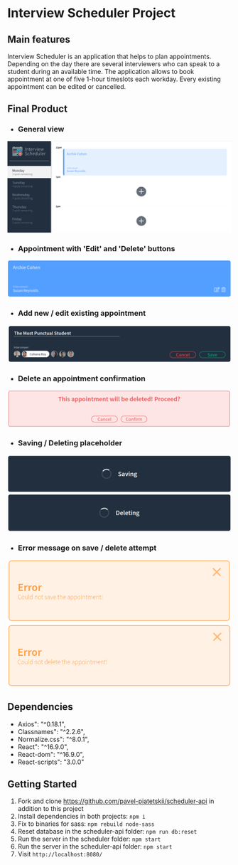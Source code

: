 # Interview Scheduler Project

## Main features
Interview Scheduler is an application that helps to plan appointments. Depending on the day there are several interviewers who can speak to a student during an available time. The application allows to book appointment at one of five 1-hour timeslots each workday. Every existing appointment can be edited or cancelled.


## Final Product

- ### General view

!["General view"](https://github.com/pavel-piatetskii/scheduler/blob/master/docs/general-view.png)

- ### Appointment with 'Edit' and 'Delete' buttons
!["Appointment"](https://github.com/pavel-piatetskii/scheduler/blob/master/docs/appointment.png)

- ### Add new / edit existing appointment
!["Add new / edit existing"](https://github.com/pavel-piatetskii/scheduler/blob/master/docs/add-or-edit.png)

- ### Delete an appointment confirmation
!["Delete an appointment"](https://github.com/pavel-piatetskii/scheduler/blob/master/docs/confirm.png)

- ### Saving / Deleting placeholder
!["Saving"](https://github.com/pavel-piatetskii/scheduler/blob/master/docs/saving.png)
!["Deleting"](https://github.com/pavel-piatetskii/scheduler/blob/master/docs/deleting.png)

- ### Error message on save / delete attempt
!["Error message on save"](https://github.com/pavel-piatetskii/scheduler/blob/master/docs/error-save.png)
!["Error message on delete"](https://github.com/pavel-piatetskii/scheduler/blob/master/docs/error-delete.png)

## Dependencies

- Axios": "^0.18.1",
- Classnames": "^2.2.6",
- Normalize.css": "^8.0.1",
- React": "^16.9.0",
- React-dom": "^16.9.0",
- React-scripts": "3.0.0"


## Getting Started
1. Fork and clone https://github.com/pavel-piatetskii/scheduler-api in addition to this project
2. Install dependencies in both projects: `npm i`
3. Fix to binaries for sass: `npm rebuild node-sass`
4. Reset database in the scheduler-api folder: `npm run db:reset`
5. Run the server in the scheduler folder: `npm start`
5. Run the server in the scheduler-api folder: `npm start`
6. Visit `http://localhost:8080/`
